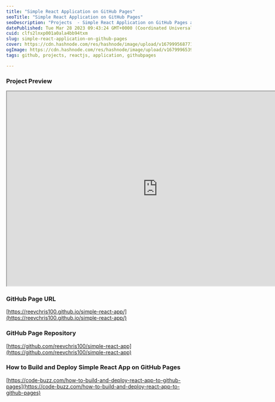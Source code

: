 ```yaml
---
title: "Simple React Application on GitHub Pages"
seoTitle: "Simple React Application on GitHub Pages"
seoDescription: "Projects  - Simple React Application on GitHub Pages and deploy the app on Pages"
datePublished: Tue Mar 28 2023 09:43:24 GMT+0000 (Coordinated Universal Time)
cuid: clfs2lnxp001a0ala4bb94txm
slug: simple-react-application-on-github-pages
cover: https://cdn.hashnode.com/res/hashnode/image/upload/v1679995687716/12b61605-9105-4aef-ab59-4f4569c88bd5.png
ogImage: https://cdn.hashnode.com/res/hashnode/image/upload/v1679996539996/586f52d4-b7c3-46da-8406-fdf6003109ce.png
tags: github, projects, reactjs, application, githubpages

---
```


### Project Preview

<iframe width="820" height="530" src="https://reevchris100.github.io/simple-react-app/"></iframe>

### GitHub Page URL

[https://reevchris100.github.io/simple-react-app/](https://reevchris100.github.io/simple-react-app/)

### GitHub Page Repository

[https://github.com/reevchris100/simple-react-app](https://github.com/reevchris100/simple-react-app)

### How to Build and Deploy Simple React App on GitHub Pages

[https://code-buzz.com/how-to-build-and-deploy-react-app-to-github-pages](https://code-buzz.com/how-to-build-and-deploy-react-app-to-github-pages)